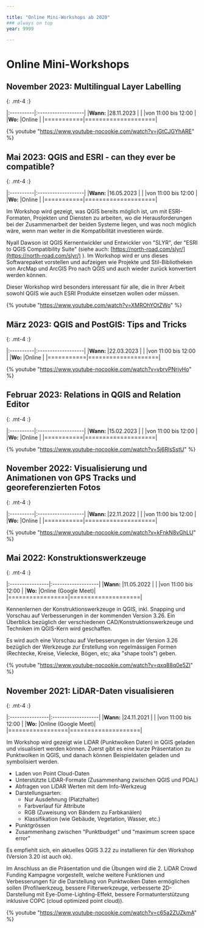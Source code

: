 ```yaml
---

title: "Online Mini-Workshops ab 2020"
### always on top
year: 9999

---
```


# Online Mini-Workshops

## November 2023: Multilingual Layer Labelling
{: .mt-4 :}

|:----------|:-------------------|
|**Wann:**  |28.11.2023          |
|           |von 11:00 bis 12:00 |
|**Wo:**    |Online              |
|===========|====================|

{% youtube "https://www.youtube-nocookie.com/watch?v=jGtCJGYhARE" %}

## Mai 2023: QGIS and ESRI - can they ever be compatible?
{: .mt-4 :}

|:----------|:-------------------|
|**Wann:**  |16.05.2023          |
|           |von 11:00 bis 12:00 |
|**Wo:**    |Online              |
|===========|====================|

Im Workshop wird gezeigt, was QGIS bereits möglich ist, um mit ESRI-Formaten,
Projekten und Diensten zu arbeiten, wo die Herausforderungen bei der Zusammenarbeit
der beiden Systeme liegen, und was noch möglich wäre, wenn man weiter in die
Kompatibilität investieren würde.

Nyall Dawson ist QGIS Kernentwickler und Entwickler von "SLYR", der "ESRI to QGIS
Compatibility Suite" (siehe auch: [https://north-road.com/slyr/](https://north-road.com/slyr/) ).
Im Workshop wird er uns dieses Softwarepaket vorstellen und aufzeigen wie Projekte
und Stil-Bibliotheken von ArcMap und ArcGIS Pro nach QGIS und auch wieder zurück
konvertiert werden können.

Dieser Workshop wird besonders interessant für alle, die in Ihrer Arbeit sowohl
QGIS wie auch ESRI Produkte einsetzen wollen oder müssen.

{% youtube "https://www.youtube.com/watch?v=XMROhYOtZWo" %}

## März 2023: QGIS and PostGIS: Tips and Tricks
{: .mt-4 :}

|:----------|:-------------------|
|**Wann:**  |22.03.2023          |
|           |von 11:00 bis 12:00 |
|**Wo:**    |Online              |
|===========|====================|

{% youtube "https://www.youtube-nocookie.com/watch?v=vbrvPNrjyHo" %}

## Februar 2023: Relations in QGIS and Relation Editor
{: .mt-4 :}

|:----------|:-------------------|
|**Wann:**  |15.02.2023          |
|           |von 11:00 bis 12:00 |
|**Wo:**    |Online              |
|===========|====================|

{% youtube "https://www.youtube-nocookie.com/watch?v=5j6RlsSstU" %}

## November 2022: Visualisierung und Animationen von GPS Tracks und georeferenzierten Fotos
{: .mt-4 :}

|:----------|:-------------------|
|**Wann:**  |22.11.2022          |
|           |von 11:00 bis 12:00 |
|**Wo:**    |Online              |
|===========|====================|

{% youtube "https://www.youtube-nocookie.com/watch?v=kFnkN8vGhLU" %}

## Mai 2022: Konstruktionswerkzeuge 
{: .mt-4 :}

|:----------------|:-------------------|
|**Wann:**        |11.05.2022          |
|                 |von 11:00 bis 12:00 |
|**Wo:**          |Online (Google Meet)|
|=================|====================|

Kennenlernen der Konstruktionswerkzeuge in QGIS, inkl. Snapping und Vorschau auf
Verbesserungen in der kommenden Version 3.26.
Ein Überblick bezüglich der verschiedenen CAD/Konstruktionswerkzeuge und Techniken
im QGIS-Kern wird geschaffen.

Es wird auch eine Vorschau auf Verbesserungen in der Version 3.26 bezüglich der
Werkzeuge zur Erstellung von regelmässigen Formen (Rechtecke, Kreise, Vielecke,
Bögen, etc; aka "shape tools") geben.

{% youtube "https://www.youtube-nocookie.com/watch?v=qxq88q0e5ZI" %}

## November 2021: LiDAR-Daten visualisieren
{: .mt-4 :}

|:----------------|:-------------------|
|**Wann:**        |24.11.2021          |
|                 |von 11:00 bis 12:00 |
|**Wo:**          |Online (Google Meet)|
|=================|====================|

Im Workshop wird gezeigt wie LiDAR (Punktwolken Daten) in QGIS geladen und
visualisiert werden können. Zuerst gibt es eine kurze Präsentation zu Punktwolken
in QGIS, und danach können Beispieldaten geladen und symbolisiert werden.

* Laden von Point Cloud-Daten
* Unterstützte LiDAR-Formate (Zusammenhang zwischen QGIS und PDAL)
* Abfragen von LiDAR Werten mit dem Info-Werkzeug
* Darstellungsarten:
  * Nur Ausdehnung (Platzhalter)
  * Farbverlauf für Attribute
  * RGB (Zuweisung von Bändern zu Farbkanälen)
  * Klassifikation (wie Gebäude, Vegetation, Wasser, etc.)
* Punktgrössen
* Zusammenhang zwischen "Punktbudget" und "maximum screen space error"

Es empfiehlt sich, ein aktuelles QGIS 3.22 zu installieren für den Workshop
(Version 3.20 ist auch ok).

Im Anschluss an die Präsentation und die Übungen wird die 2. LiDAR Crowd Funding
Kampagne vorgestellt, welche weitere Funktionen und Verbesserungen für die
Darstellung von Punktwolken Daten ermöglichen sollen (Profilwerkzeug, bessere
Filterwerkzeuge, verbesserte 2D-Darstellung mit Eye-Dome-Lighting-Effekt,
bessere Formatunterstützung inklusive COPC (cloud optimized point cloud)).

{% youtube "https://www.youtube-nocookie.com/watch?v=c65a2ZUZkmA" %}
